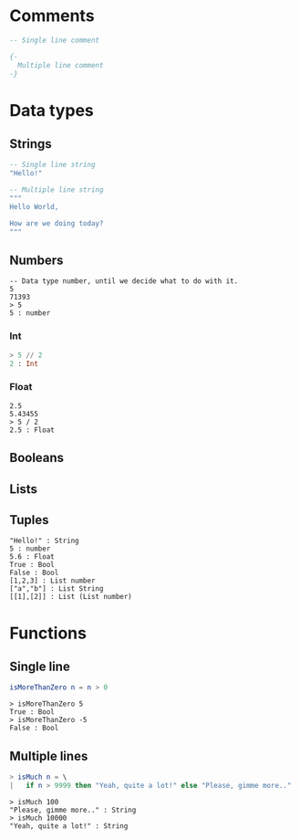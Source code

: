 # Comments
``` elm
-- Single line comment

{-
  Multiple line comment
-}
```

# Data types

## Strings
``` elm
-- Single line string
"Hello!"

-- Multiple line string
"""
Hello World,

How are we doing today?
"""
```

## Numbers
```
-- Data type number, until we decide what to do with it.
5
71393
> 5
5 : number
```
### Int
``` elm
> 5 // 2
2 : Int
```
### Float
```
2.5
5.43455
> 5 / 2
2.5 : Float
```


## Booleans
## Lists
## Tuples

```
"Hello!" : String
5 : number
5.6 : Float
True : Bool
False : Bool
[1,2,3] : List number
["a","b"] : List String
[[1],[2]] : List (List number)
```

# Functions

## Single line
``` elm
isMoreThanZero n = n > 0
```

```
> isMoreThanZero 5
True : Bool
> isMoreThanZero -5
False : Bool
```


## Multiple lines
``` elm
> isMuch n = \
|   if n > 9999 then "Yeah, quite a lot!" else "Please, gimme more.."
```

```
> isMuch 100
"Please, gimme more.." : String
> isMuch 10000
"Yeah, quite a lot!" : String
```

